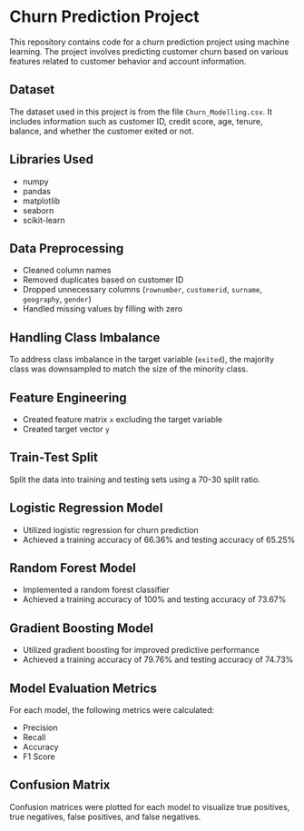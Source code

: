 # Churn Prediction Project

This repository contains code for a churn prediction project using machine learning. The project involves predicting customer churn based on various features related to customer behavior and account information.

## Dataset

The dataset used in this project is from the file `Churn_Modelling.csv`. It includes information such as customer ID, credit score, age, tenure, balance, and whether the customer exited or not.

## Libraries Used

- numpy
- pandas
- matplotlib
- seaborn
- scikit-learn

## Data Preprocessing

- Cleaned column names
- Removed duplicates based on customer ID
- Dropped unnecessary columns (`rownumber`, `customerid`, `surname`, `geography`, `gender`)
- Handled missing values by filling with zero

## Handling Class Imbalance

To address class imbalance in the target variable (`exited`), the majority class was downsampled to match the size of the minority class.

## Feature Engineering

- Created feature matrix `x` excluding the target variable
- Created target vector `y`

## Train-Test Split

Split the data into training and testing sets using a 70-30 split ratio.

## Logistic Regression Model

- Utilized logistic regression for churn prediction
- Achieved a training accuracy of 66.36% and testing accuracy of 65.25%

## Random Forest Model

- Implemented a random forest classifier
- Achieved a training accuracy of 100% and testing accuracy of 73.67%

## Gradient Boosting Model

- Utilized gradient boosting for improved predictive performance
- Achieved a training accuracy of 79.76% and testing accuracy of 74.73%

## Model Evaluation Metrics

For each model, the following metrics were calculated:

- Precision
- Recall
- Accuracy
- F1 Score

## Confusion Matrix

Confusion matrices were plotted for each model to visualize true positives, true negatives, false positives, and false negatives.


